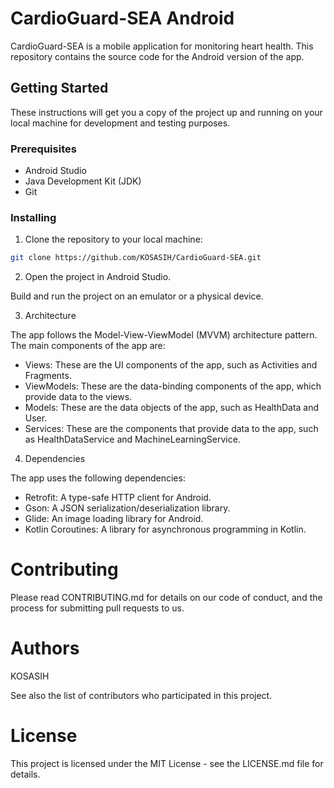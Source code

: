# CardioGuard-SEA Android

CardioGuard-SEA is a mobile application for monitoring heart health. This repository contains the source code for the Android version of the app.

## Getting Started

These instructions will get you a copy of the project up and running on your local machine for development and testing purposes.

### Prerequisites

- Android Studio
- Java Development Kit (JDK)
- Git

### Installing

1. Clone the repository to your local machine:
```bash
git clone https://github.com/KOSASIH/CardioGuard-SEA.git
```

2. Open the project in Android Studio.


Build and run the project on an emulator or a physical device.

3. Architecture

The app follows the Model-View-ViewModel (MVVM) architecture pattern. The main components of the app are:

- Views: These are the UI components of the app, such as Activities and Fragments.
- ViewModels: These are the data-binding components of the app, which provide data to the views.
- Models: These are the data objects of the app, such as HealthData and User.
- Services: These are the components that provide data to the app, such as HealthDataService and MachineLearningService.

4. Dependencies

The app uses the following dependencies:

- Retrofit: A type-safe HTTP client for Android.
- Gson: A JSON serialization/deserialization library.
- Glide: An image loading library for Android.
- Kotlin Coroutines: A library for asynchronous programming in Kotlin.

# Contributing

Please read CONTRIBUTING.md for details on our code of conduct, and the process for submitting pull requests to us.

# Authors

KOSASIH

See also the list of contributors who participated in this project.

# License

This project is licensed under the MIT License - see the LICENSE.md file for details.

